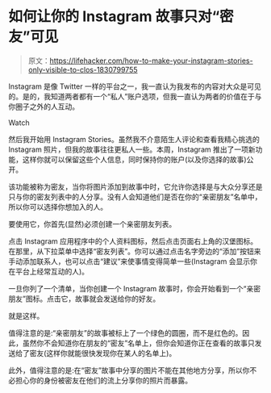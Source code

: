 # 如何让你的 Instagram 故事只对“密友”可见

> 原文：<https://lifehacker.com/how-to-make-your-instagram-stories-only-visible-to-clos-1830799755>

Instagram 是像 Twitter 一样的平台之一，我一直认为我发布的内容对大众是可见的。是的，我知道两者都有一个“私人”账户选项，但我一直认为两者的价值在于与你圈子之外的人互动。

Watch

然后我开始用 Instagram Stories。虽然我不介意陌生人评论和查看我精心挑选的 Instagram 照片，但我的故事往往更私人一些。本周，Instagram 推出了一项新功能，这样你就可以保留这些个人信息，同时保持你的账户(以及你选择的故事)公开。

该功能被称为密友，当你将图片添加到故事中时，它允许你选择是与大众分享还是只与你的密友列表中的人分享。没有人会知道他们是否在你的“亲密朋友”名单中，所以你可以选择你想加入的人。

要使用它，你首先(显然)必须创建一个亲密朋友列表。

点击 Instagram 应用程序中的个人资料图标，然后点击页面右上角的汉堡图标。在那里，从下拉菜单中选择“密友列表”。你可以通过点击名字旁边的“添加”按钮来手动添加联系人，也可以点击“建议”来使事情变得简单一些(Instagram 会显示你在平台上经常互动的人)。

一旦你列了一个清单，当你创建一个 Instagram 故事时，你会开始看到一个“亲密朋友”图标。点击它，故事就会发送给你的好友。

就是这样。

值得注意的是:“亲密朋友”的故事被标上了一个绿色的圆圈，而不是红色的。因此，虽然你不会知道你在朋友的“密友”名单上，但你会知道你正在查看的故事只发送给了密友(这样你就能很快发现你在某人的名单上)。

此外，值得注意的是:在“密友”故事中分享的图片不能在其他地方分享，所以你不必担心你的身份被密友在他们的流上分享你的照片而暴露。
